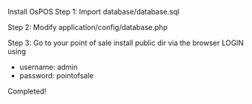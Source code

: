 Install OsPOS
Step 1:
Import database/database.sql

Step 2:
Modify application/config/database.php

Step 3:
Go to your point of sale install public dir via the browser
LOGIN using
  * username: admin 
  * password: pointofsale

Completed!